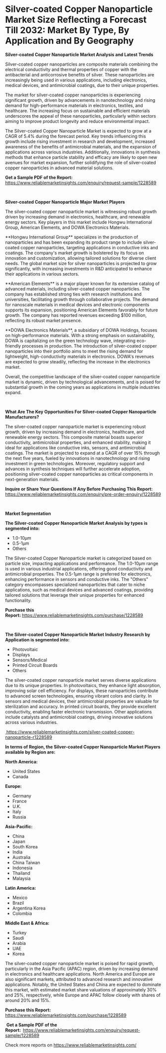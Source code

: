 <p><h1>Silver-coated Copper Nanoparticle Market Size Reflecting a Forecast Till 2032: Market By Type, By Application and By Geography</h1></p><p><strong>Silver-coated Copper Nanoparticle Market Analysis and Latest Trends</strong></p>
<p><p>Silver-coated copper nanoparticles are composite materials combining the electrical conductivity and thermal properties of copper with the antibacterial and anticorrosive benefits of silver. These nanoparticles are increasingly being used in various applications, including electronics, medical devices, and antimicrobial coatings, due to their unique properties. </p><p>The market for silver-coated copper nanoparticles is experiencing significant growth, driven by advancements in nanotechnology and rising demand for high-performance materials in electronics, textiles, and healthcare. The increasing focus on sustainable and efficient materials underscores the appeal of these nanoparticles, particularly within sectors aiming to improve product longevity and reduce environmental impact.</p><p>The Silver-coated Copper Nanoparticle Market is expected to grow at a CAGR of 5.4% during the forecast period. Key trends influencing this growth include rising investment in research and development, increased awareness of the benefits of antimicrobial materials, and the expansion of applications across various industries. Additionally, innovations in synthesis methods that enhance particle stability and efficacy are likely to open new avenues for market expansion, further solidifying the role of silver-coated copper nanoparticles in advanced material solutions.</p></p>
<p><strong>Get a Sample PDF of the Report:&nbsp;</strong> <a href="https://www.reliablemarketinsights.com/enquiry/request-sample/1228589?utm_campaign=3295&utm_medium=2&utm_source=Github&utm_content=ia&utm_term=03042025&utm_id=silver-coated-copper-nanoparticle">https://www.reliablemarketinsights.com/enquiry/request-sample/1228589</a></p>
<p>&nbsp;</p>
<p><strong>Silver-coated Copper Nanoparticle Major Market Players</strong></p>
<p><p>The silver-coated copper nanoparticle market is witnessing robust growth driven by increasing demand in electronics, healthcare, and renewable energy sectors. Key players in this market include Hongwu International Group, American Elements, and DOWA Electronics Materials.</p><p>**Hongwu International Group** specializes in the production of nanoparticles and has been expanding its product range to include silver-coated copper nanoparticles, targeting applications in conductive inks and coatings. The company's market growth is bolstered by its focus on innovation and customization, allowing tailored solutions for diverse client needs. The global market size for silver nanoparticles is projected to grow significantly, with increasing investments in R&D anticipated to enhance their applications in various sectors.</p><p>**American Elements** is a major player known for its extensive catalog of advanced materials, including silver-coated copper nanoparticles. The company has established strong ties with research institutions and universities, facilitating growth through collaborative projects. The demand for nanoscale materials in medical devices and electronic components supports its expansion, positioning American Elements favorably for future growth. The company has reported revenues exceeding $100 million, reflecting its robust market presence.</p><p>**DOWA Electronics Materials**, a subsidiary of DOWA Holdings, focuses on high-performance materials. With a strong emphasis on sustainability, DOWA is capitalizing on the green technology wave, integrating eco-friendly processes in production. The introduction of silver-coated copper nanoparticles into their portfolio aims to meet the rising demand for lightweight, high-conductivity materials in electronics. DOWA's revenues are expected to grow steadily, reflecting the increase in the electronics market.</p><p>Overall, the competitive landscape of the silver-coated copper nanoparticle market is dynamic, driven by technological advancements, and is poised for substantial growth in the coming years as applications in multiple industries expand.</p></p>
<p>&nbsp;</p>
<p><strong>What Are The Key Opportunities For Silver-coated Copper Nanoparticle Manufacturers?</strong></p>
<p><p>The silver-coated copper nanoparticle market is experiencing robust growth, driven by increasing demand in electronics, healthcare, and renewable energy sectors. This composite material boasts superior conductivity, antimicrobial properties, and enhanced stability, making it ideal for applications like conductive inks, sensors, and antimicrobial coatings. The market is projected to expand at a CAGR of over 15% through the next five years, fueled by innovations in nanotechnology and rising investment in green technologies. Moreover, regulatory support and advances in synthesis techniques will further accelerate adoption, positioning silver-coated copper nanoparticles as critical components in next-generation materials.</p></p>
<p><strong>Inquire or Share Your Questions If Any Before Purchasing This Report:</strong> <a href="https://www.reliablemarketinsights.com/enquiry/pre-order-enquiry/1228589?utm_campaign=3295&utm_medium=2&utm_source=Github&utm_content=ia&utm_term=03042025&utm_id=silver-coated-copper-nanoparticle">https://www.reliablemarketinsights.com/enquiry/pre-order-enquiry/1228589</a></p>
<p>&nbsp;</p>
<p><strong>Market Segmentation</strong></p>
<p><strong>The Silver-coated Copper Nanoparticle Market Analysis by types is segmented into:</strong></p>
<p><ul><li>1.0-10μm</li><li>0.5-1μm</li><li>Others</li></ul></p>
<p><p>The Silver-coated Copper Nanoparticle market is categorized based on particle size, impacting applications and performance. The 1.0-10μm range is used in various industrial applications, offering good conductivity and antimicrobial properties. The 0.5-1μm range is preferred for electronics, enhancing performance in sensors and conductive inks. The "Others" category encompasses specialized nanoparticles that cater to niche applications, such as medical devices and advanced coatings, providing tailored solutions that leverage their unique properties for enhanced functionality.</p></p>
<p><strong>Purchase this Report:&nbsp;</strong><a href="https://www.reliablemarketinsights.com/purchase/1228589?utm_campaign=3295&utm_medium=2&utm_source=Github&utm_content=ia&utm_term=03042025&utm_id=silver-coated-copper-nanoparticle">https://www.reliablemarketinsights.com/purchase/1228589</a></p>
<p>&nbsp;</p>
<p><strong>The Silver-coated Copper Nanoparticle Market Industry Research by Application is segmented into:</strong></p>
<p><ul><li>Photovoltaic</li><li>Displays</li><li>Sensors/Medical</li><li>Printed Circuit Boards</li><li>Others</li></ul></p>
<p><p>The silver-coated copper nanoparticle market serves diverse applications due to its unique properties. In photovoltaics, they enhance light absorption, improving solar cell efficiency. For displays, these nanoparticles contribute to advanced screen technologies, ensuring vibrant colors and clarity. In sensors and medical devices, their antimicrobial properties are valuable for sterilization and accuracy. In printed circuit boards, they provide excellent conductivity, enabling faster electronic transmission. Other applications include catalysts and antimicrobial coatings, driving innovative solutions across various industries.</p></p>
<p><a href="https://www.reliablemarketinsights.com/silver-coated-copper-nanoparticle-r1228589?utm_campaign=3295&utm_medium=2&utm_source=Github&utm_content=ia&utm_term=03042025&utm_id=silver-coated-copper-nanoparticle">&nbsp;https://www.reliablemarketinsights.com/silver-coated-copper-nanoparticle-r1228589</a></p>
<p><strong>In terms of Region, the Silver-coated Copper Nanoparticle Market Players available by Region are:</strong></p>
<p>
    <p> <strong> North America: </strong>
        <ul>
            <li>United States</li>
            <li>Canada</li>
        </ul>
        </p> 
    <p> <strong> Europe: </strong>
        <ul>
            <li>Germany</li>
            <li>France</li>
            <li>U.K.</li>
            <li>Italy</li>
            <li>Russia</li>
        </ul>
        </p> 
    <p> <strong> Asia-Pacific: </strong>
        <ul>
            <li>China</li>
            <li>Japan</li>
            <li>South Korea</li>
            <li>India</li>
            <li>Australia</li>
            <li>China Taiwan</li>
            <li>Indonesia</li>
            <li>Thailand</li>
            <li>Malaysia</li>
        </ul>
        </p> 
    <p> <strong> Latin America: </strong>
        <ul>
            <li>Mexico</li>
            <li>Brazil</li>
            <li>Argentina Korea</li>
            <li>Colombia</li>
        </ul>
        </p> 
    <p> <strong> Middle East & Africa: </strong>
        <ul>
            <li>Turkey</li>
            <li>Saudi</li>
            <li>Arabia</li>
            <li>UAE</li>
            <li>Korea</li>
        </ul>
    </p>
    </p>
<p><p>The silver-coated copper nanoparticle market is poised for rapid growth, particularly in the Asia Pacific (APAC) region, driven by increasing demand in electronics and healthcare applications. North America and Europe are also significant markets, attributed to advanced research and innovative applications. Notably, the United States and China are expected to dominate this market, with estimated market share valuations of approximately 30% and 25%, respectively, while Europe and APAC follow closely with shares of around 20% and 15%.</p></p>
<p><strong>Purchase this Report: </strong><a href="https://www.reliablemarketinsights.com/purchase/1228589?utm_campaign=3295&utm_medium=2&utm_source=Github&utm_content=ia&utm_term=03042025&utm_id=silver-coated-copper-nanoparticle">https://www.reliablemarketinsights.com/purchase/1228589</a></p>
<p>&nbsp;<strong>Get a Sample PDF of the Report:&nbsp;&nbsp;</strong><a href="https://www.reliablemarketinsights.com/enquiry/request-sample/1228589?utm_campaign=3295&utm_medium=2&utm_source=Github&utm_content=ia&utm_term=03042025&utm_id=silver-coated-copper-nanoparticle">https://www.reliablemarketinsights.com/enquiry/request-sample/1228589</a></p>
<p><strong></strong></p>
<p>Check more reports on <a href="https://www.reliablemarketinsights.com/?utm_campaign=3295&utm_medium=2&utm_source=Github&utm_content=ia&utm_term=03042025&utm_id=silver-coated-copper-nanoparticle">https://www.reliablemarketinsights.com/</a></p>